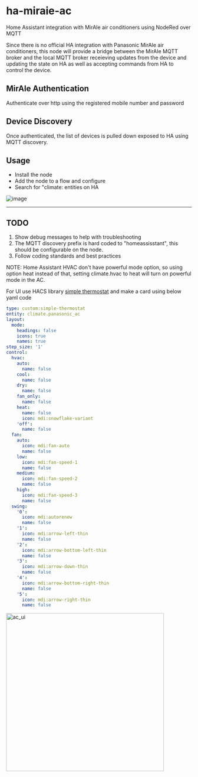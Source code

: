 # ha-miraie-ac
Home Assistant integration with MirAIe air conditioners using NodeRed over MQTT

Since there is no official HA integration with Panasonic MirAIe air conditioners, this node will provide a bridge between the MirAIe MQTT broker and the local 
MQTT broker receieving updates from the device and updating the state on HA as well as accepting commands from HA to control the device.

## MirAIe Authentication
Authenticate over http using the registered mobile number and password

## Device Discovery
Once authenticated, the list of devices is pulled down exposed to HA using MQTT discovery.

## Usage
* Install the node
* Add the node to a flow and configure
* Search for "climate: entities on HA

![image](https://user-images.githubusercontent.com/20719501/146172849-926ed410-3a45-4368-8311-1192b07d49fa.png)

---
## TODO
1. Show debug messages to help with troubleshooting
2. The MQTT discovery prefix is hard coded to "homeassisstant", this should be configurable on the node.
3. Follow coding standards and best practices

NOTE: Home Assistant HVAC don't have powerful mode option, so using option heat instead of that, setting climate.hvac to heat will turn on powerful mode in the AC.

For UI use HACS library [simple thermostat](https://github.com/nervetattoo/simple-thermostat) and make a card using below yaml code

```yaml
type: custom:simple-thermostat
entity: climate.panasonic_ac
layout:
  mode:
    headings: false
    icons: true
    names: true
step_size: '1'
control:
  hvac:
    auto:
      name: false
    cool:
      name: false
    dry:
      name: false
    fan_only:
      name: false
    heat:
      name: false
      icon: mdi:snowflake-variant
    'off':
      name: false
  fan:
    auto:
      icon: mdi:fan-auto
      name: false
    low:
      icon: mdi:fan-speed-1
      name: false
    medium:
      icon: mdi:fan-speed-2
      name: false
    high:
      icon: mdi:fan-speed-3
      name: false
  swing:
    '0':
      icon: mdi:autorenew
      name: false
    '1':
      icon: mdi:arrow-left-thin
      name: false
    '2':
      icon: mdi:arrow-bottom-left-thin
      name: false
    '3':
      icon: mdi:arrow-down-thin
      name: false
    '4':
      icon: mdi:arrow-bottom-right-thin
      name: false
    '5':
      icon: mdi:arrow-right-thin
      name: false

```

<img width="428" alt="ac_ui" src="https://user-images.githubusercontent.com/93876251/151554889-ab9bd367-d1de-465f-9f20-c05e39be0f23.png">